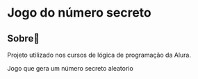 <h1>Jogo do número secreto</h1>

<h2>Sobre📰</h2>
<p>Projeto utilizado nos cursos de lógica de programação da Alura.</p>
<p>Jogo que gera um número secreto aleatorio</p>
